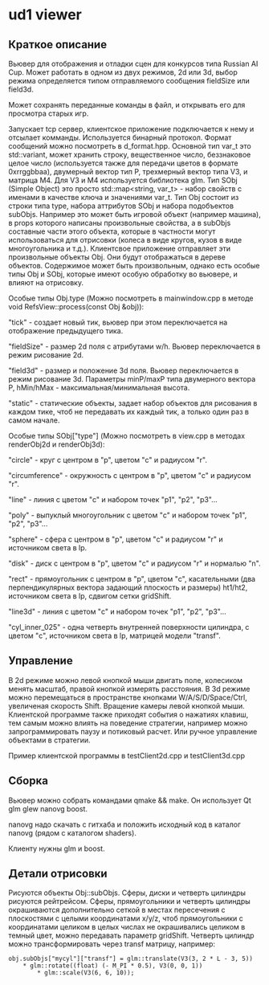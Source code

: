 # ud1 viewer
 
## Краткое описание
Вьювер для отображения и отладки сцен для конкурсов типа Russian AI Cup.
Может работать в одном из двух режимов, 2d или 3d, выбор режима определяется типом отправляемого сообщения fieldSize или field3d.

Может сохранять переданные команды в файл, и открывать его для просмотра старых игр.

Запускает tcp сервер, клиентское приложение подключается к нему и отсылает комманды. Используется бинарный протокол.
Формат сообщений можно посмотреть в d_format.hpp. Основной тип var_t это std::variant, может хранить строку, вещественное число, беззнаковое целое число (используется также для передачи цветов в формате 0xrrggbbaa), двумерный вектор тип P, трехмерный вектор типа V3, и матрица M4. Для V3 и M4 используется библиотека glm.
Тип SObj (Simple Object) это просто std::map<string, var_t> - набор свойств с именами в качестве ключа и значениями var_t.
Тип Obj состоит из строки типа type, набора аттрибутов SObj и набора подобъектов subObjs. Например это может быть игровой объект (например машина), в props которого написаны произвольные свойства, а в subObjs составные части этого объекта, которые в частности могут использоваться для отрисовки (колеса в виде кругов, кузов в виде многоугольника и т.д.).
Клиентсвое приложение отправляет эти произвольные объекты Obj. Они будут отображаться в дереве объектов. Содержимое может быть произвольным, однако есть особые типы Obj и SObj, которые имеют особую обработку во вьювере, и влияют на отрисовку.


Особые типы Obj.type (Можно посмотреть в mainwindow.cpp в методе void RefsView::process(const Obj &obj)):

"tick" - создает новый тик, вьювер при этом переключается на отображение предыдущего тика.

"fieldSize" - размер 2d поля с атрибутами w/h. Вьювер переключается в режим рисование 2d.

"field3d" - размер и положение 3d поля. Вьювер переключается в режим рисование 3d. Параметры minP/maxP типа двумерного вектора P, hMin/hMax - максимальная/минимальная высота.

"static" - статические объекты, задает набор объектов для рисования в каждом тике, чтоб не передавать их каждый тик, а только один раз в самом начале.


Особые типы SObj["type"] (Можно посмотреть в view.cpp в методах renderObj2d и renderObj3d):

"circle" - круг с центром в "p", цветом "c" и радиусом "r".

"circumference" - окружность с центром в "p", цветом "c" и радиусом "r".

"line" - линия с цветом "c" и набором точек "p1", "p2", "p3"...

"poly" - выпуклый многоугольник с цветом "c" и набором точек "p1", "p2", "p3"...

"sphere" - сфера с центром в "p", цветом "c" и радиусом "r" и источником света в lp.

"disk" - диск с центром в "p", цветом "c" и радиусом "r" и нормалью "n".

"rect" - прямоугольник с центром в "p", цветом "c", касательными (два перпендикулярных вектора задающий плоскость и размеры) ht1/ht2, источником света в lp, сдвигом сетки gridShift. 

"line3d" - линия с цветом "c" и набором точек "p1", "p2", "p3"...

"cyl_inner_025" - одна четверть внутренней поверхности цилиндра, с цветом "c", источником света в lp, матрицей модели "transf".


## Управление
В 2d режиме можно левой кнопкой мыши двигать поле, колесиком менять масштаб, правой кнопкой измерять расстояния.
В 3d режиме можно перемещаться в пространстве кнопками W/A/S/D/Space/Ctrl, увеличеная скорость Shift. Вращение камеры левой кнопкой мыши.
Клиентской программе также приходят события о нажатиях клавиш, тем самым можно влиять на поведение стратегии, например можно запрограммировать паузу и потиковый расчет. Или ручное управление объектами в стратегии.

Пример клиентской программы в testClient2d.cpp и testClient3d.cpp


## Сборка
Вьювер можно собрать командами qmake && make. Он использует Qt glm glew nanovg boost.

nanovg надо скачать с гитхаба и положить исходный код в каталог nanovg (рядом с каталогом shaders).

Клиенту нужны glm и boost.

## Детали отрисовки
Рисуются объекты Obj::subObjs. Сферы, диски и четверть цилиндры рисуются рейтрейсом. Сферы, прямоугольники и четверть цилиндры окрашиваются дополнительно сеткой в местах пересечения с плоскостями с целыми координатами x/y/z, чтоб прямоугольники с координатами целиком в целых числах не окрашивались целиком в темный цвет, можно передавать параметр gridShift. Четверть цилиндр можно трансформировать через transf матрицу, например:

```
obj.subObjs["mycyl"]["transf"] = glm::translate(V3(3, 2 * L - 3, 5))
    * glm::rotate((float) (- M_PI * 0.5), V3(0, 0, 1))
        * glm::scale(V3(6, 6, 10));
```

